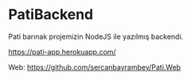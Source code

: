 # PatiBackend

Pati barınak projemizin NodeJS ile yazılmış backendi.


https://pati-app.herokuapp.com/


Web: https://github.com/sercanbayrambey/Pati.Web
